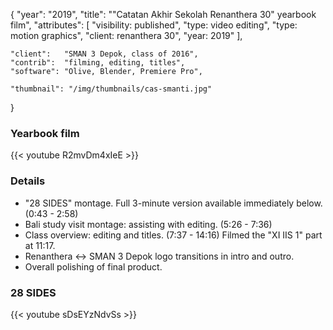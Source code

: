 {
	"year": "2019",
	"title": "\"Catatan Akhir Sekolah Renanthera 30\" yearbook film",
	"attributes": [
		"visibility: published",
		"type: video editing",
		"type: motion graphics",
		"client: renanthera 30",
		"year: 2019"
	],
	
	"client":   "SMAN 3 Depok, class of 2016",
	"contrib":  "filming, editing, titles",
	"software": "Olive, Blender, Premiere Pro",
	
	"thumbnail": "/img/thumbnails/cas-smanti.jpg"
}

### Yearbook film
{{< youtube R2mvDm4xIeE >}}

### Details
* "28 SIDES" montage. Full 3-minute version available immediately below. (0:43 - 2:58)
* Bali study visit montage: assisting with editing. (5:26 - 7:36)
* Class overview: editing and titles. (7:37 - 14:16) Filmed the "XI IIS 1" part at 11:17.
* Renanthera <-> SMAN 3 Depok logo transitions in intro and outro.
* Overall polishing of final product.

### 28 SIDES
{{< youtube sDsEYzNdvSs >}}
